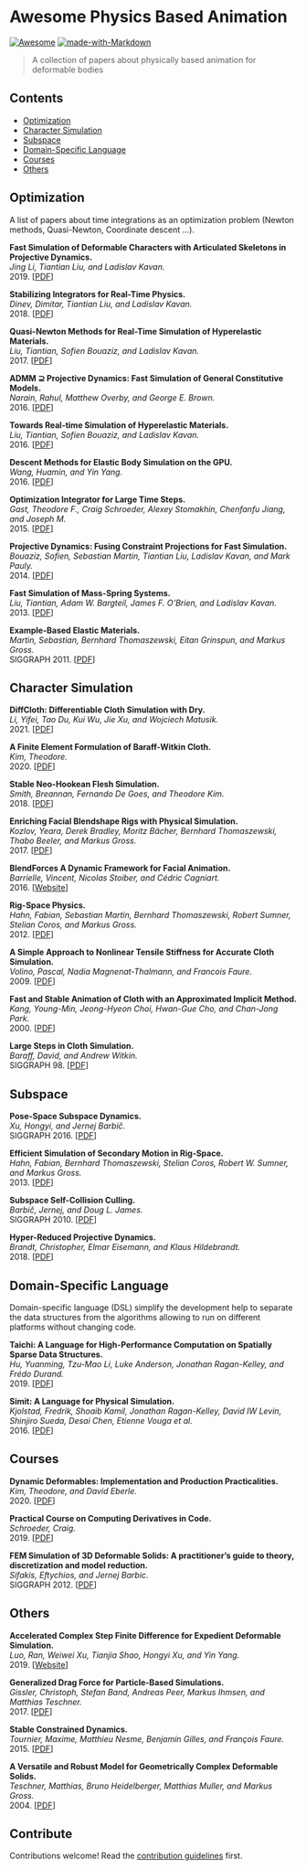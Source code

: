 # Awesome Physics Based Animation 

[![Awesome](https://awesome.re/badge.svg)](https://awesome.re)
[![made-with-Markdown](https://img.shields.io/badge/Made%20with-Markdown-1f425f.svg)](http://commonmark.org)

> A collection of papers about physically  based animation for deformable bodies

## Contents

- [Optimization](#optimization)
- [Character Simulation](#character-simulation)
- [Subspace](#subspace)
- [Domain-Specific Language](#domain-specific-language)
- [Courses](#courses)
- [Others](#others)


## Optimization

A list of papers about time integrations as an optimization problem (Newton methods, Quasi-Newton, Coordinate descent ...).

**Fast Simulation of Deformable Characters with Articulated Skeletons in Projective Dynamics.**<br>
*Jing Li, Tiantian Liu, and Ladislav Kavan.*<br>
2019. [[PDF](https://tiantianliu.cn/papers/li2019fast/li2019fast.pdf)]

**Stabilizing Integrators for Real-Time Physics.**<br>
*Dinev, Dimitar, Tiantian Liu, and Ladislav Kavan.*<br>
2018. [[PDF](https://www.cs.utah.edu/~ladislav/dinev18stabilizing/dinev18stabilizing.pdf)]

**Quasi-Newton Methods for Real-Time Simulation of Hyperelastic Materials.**<br>
*Liu, Tiantian, Sofien Bouaziz, and Ladislav Kavan.*<br>
2017. [[PDF](https://www.cs.utah.edu/~ladislav/liu17towards/liu17towards.pdf)]

**ADMM ⊇ Projective Dynamics: Fast Simulation of General Constitutive Models.**<br>
*Narain, Rahul, Matthew Overby, and George E. Brown.*<br>
2016. [[PDF](https://www-users.cse.umn.edu/~narain/files/admm-pd.pdf)]

**Towards Real-time Simulation of Hyperelastic Materials.**<br>
*Liu, Tiantian, Sofien Bouaziz, and Ladislav Kavan.*<br>
2016. [[PDF](https://arxiv.org/pdf/1604.07378.pdf)]

**Descent Methods for Elastic Body Simulation on the GPU.**<br>
*Wang, Huamin, and Yin Yang.*<br>
2016. [[PDF](https://web.cse.ohio-state.edu/~wang.3602/Wang-2016-DME/Wang-2016-DME.pdf)]

**Optimization Integrator for Large Time Steps.**<br>
*Gast, Theodore F., Craig Schroeder, Alexey Stomakhin, Chenfanfu Jiang, and Joseph M.*<br>
2015. [[PDF](https://www.math.ucla.edu/~jteran/papers/GSSJT15.pdf)]

**Projective Dynamics: Fusing Constraint Projections for Fast Simulation.**<br>
*Bouaziz, Sofien, Sebastian Martin, Tiantian Liu, Ladislav Kavan, and Mark Pauly.*<br>
2014. [[PDF](https://www.cs.utah.edu/~ladislav/bouaziz14projective/bouaziz14projective.pdf)]

**Fast Simulation of Mass-Spring Systems.**<br>
*Liu, Tiantian, Adam W. Bargteil, James F. O'Brien, and Ladislav Kavan.*<br>
2013. [[PDF](http://graphics.berkeley.edu/papers/Liu-FSM-2013-11/Liu-FSM-2013-11.pdf)]

**Example-Based Elastic Materials.**<br>
*Martin, Sebastian, Bernhard Thomaszewski, Eitan Grinspun, and Markus Gross.*<br>
SIGGRAPH 2011. [[PDF](https://graphics.ethz.ch/Downloads/Publications/Papers/2011/Mar11/Mar11.pdf)]


## Character Simulation

**DiffCloth: Differentiable Cloth Simulation with Dry.**<br>
*Li, Yifei, Tao Du, Kui Wu, Jie Xu, and Wojciech Matusik.*<br>
2021. [[PDF](https://arxiv.org/pdf/2106.05306.pdf)]

**A Finite Element Formulation of Baraff-Witkin Cloth.**<br>
*Kim, Theodore.*<br>
2020. [[PDF](http://www.tkim.graphics/FEMBW/tkim_sca2020.pdf)]

**Stable Neo-Hookean Flesh Simulation.**<br>
*Smith, Breannan, Fernando De Goes, and Theodore Kim.*<br>
2018. [[PDF](https://graphics.pixar.com/library/StableElasticity/paper.pdf)]

**Enriching Facial Blendshape Rigs with Physical Simulation.**<br>
*Kozlov, Yeara, Derek Bradley, Moritz Bächer, Bernhard Thomaszewski, Thabo Beeler, and Markus Gross.*<br>
2017. [[PDF](http://disneyresearch.s3.amazonaws.com/wp-content/uploads/20170425165601/Enriching-Facial-Blendshape-Rigs-with-Physical-Simulation-Paper2.pdf)]

**BlendForces A Dynamic Framework for Facial Animation.**<br>
*Barrielle, Vincent, Nicolas Stoiber, and Cédric Cagniart.*<br>
2016. [[Website](https://www.researchgate.net/publication/303597948_BlendForces_A_Dynamic_Framework_for_Facial_Animation)]

**Rig-Space Physics.**<br>
*Hahn, Fabian, Sebastian Martin, Bernhard Thomaszewski, Robert Sumner, Stelian Coros, and Markus Gross.*<br>
2012. [[PDF](http://crl.ethz.ch/papers/RigSpacePhysics.pdf)]

**A Simple Approach to Nonlinear Tensile Stiffness for Accurate Cloth Simulation.**<br>
*Volino, Pascal, Nadia Magnenat-Thalmann, and Francois Faure.*<br>
2009. [[PDF](https://hal.inria.fr/inria-00394466/document)]

**Fast and Stable Animation of Cloth with an Approximated Implicit Method.**<br>
*Kang, Young-Min, Jeong-Hyeon Choi, Hwan-Gue Cho, and Chan-Jong Park.*<br>
2000. [[PDF](https://citeseerx.ist.psu.edu/viewdoc/download?doi=10.1.1.81.6949&rep=rep1&type=pdf)]

**Large Steps in Cloth Simulation.**<br>
*Baraff, David, and Andrew Witkin.*<br>
SIGGRAPH 98. [[PDF](https://www.cs.cmu.edu/~baraff/papers/sig98.pdf)]

## Subspace

**Pose-Space Subspace Dynamics.**<br>
*Xu, Hongyi, and Jernej Barbič.*<br>
SIGGRAPH 2016. [[PDF](http://barbic.usc.edu/multiModal/XuBarbic-SIGGRAPH2016.pdf)]

**Efficient Simulation of Secondary Motion in Rig-Space.**<br>
*Hahn, Fabian, Bernhard Thomaszewski, Stelian Coros, Robert W. Sumner, and Markus Gross.*<br>
2013. [[PDF](https://studios.disneyresearch.com/wp-content/uploads/2019/03/Efficient-Simulation-of-Secondary-Motion-in-Rig-Space.pdf)]

**Subspace Self-Collision Culling.**<br>
*Barbič, Jernej, and Doug L. James.*<br>
SIGGRAPH 2010. [[PDF](http://barbic.usc.edu/selfCD/BarbicJames-SIGGRAPH2010.pdf)]

**Hyper-Reduced Projective Dynamics.**<br>
*Brandt, Christopher, Elmar Eisemann, and Klaus Hildebrandt.*<br>
2018. [[PDF](https://graphics.tudelft.nl/~klaus/papers/hrpd.pdf)]


## Domain-Specific Language

Domain-specific language (DSL) simplify the development help to separate the data structures from the algorithms allowing to run on different platforms without changing code.

**Taichi: A Language for High-Performance Computation on Spatially Sparse Data Structures.**<br>
*Hu, Yuanming, Tzu-Mao Li, Luke Anderson, Jonathan Ragan-Kelley, and Frédo Durand.*<br>
2019. [[PDF](https://yuanming.taichi.graphics/publication/2019-taichi/taichi-lang-supp.pdf)]

**Simit: A Language for Physical Simulation.**<br>
*Kjolstad, Fredrik, Shoaib Kamil, Jonathan Ragan-Kelley, David IW Levin, Shinjiro Sueda, Desai Chen, Etienne Vouga et al.*<br>
2016. [[PDF](http://fredrikbk.com/publications/simit.pdf)]

## Courses

**Dynamic Deformables: Implementation and Production Practicalities.**<br>
*Kim, Theodore, and David Eberle.*<br>
2020. [[PDF](https://graphics.pixar.com/library/DynamicDeformablesSiggraph2020/paper.pdf)]

**Practical Course on Computing Derivatives in Code.**<br>
*Schroeder, Craig.*<br>
2019. [[PDF](https://www.cs.ucr.edu/~craigs/papers/2019-derivatives/talk.pdf)]

**FEM Simulation of 3D Deformable Solids: A practitioner’s guide to theory, discretization and model reduction.**<br>
*Sifakis, Eftychios, and Jernej Barbic.*<br>
SIGGRAPH 2012. [[PDF](http://barbic.usc.edu/femdefo/model-reduction-SIGGRAPH2012.pdf)]

## Others 

**Accelerated Complex Step Finite Difference for Expedient Deformable Simulation.**<br>
*Luo, Ran, Weiwei Xu, Tianjia Shao, Hongyi Xu, and Yin Yang.*<br>
2019. [[Website](https://dl.acm.org/doi/10.1145/3355089.3356493)]

**Generalized Drag Force for Particle-Based Simulations.**<br>
*Gissler, Christoph, Stefan Band, Andreas Peer, Markus Ihmsen, and Matthias Teschner.*<br>
2017. [[PDF](https://cg.informatik.uni-freiburg.de/publications/2017_CAG_generalizedDragForce_v2.pdf)]

**Stable Constrained Dynamics.**<br>
*Tournier, Maxime, Matthieu Nesme, Benjamin Gilles, and François Faure.*<br>
2015. [[PDF](https://hal.inria.fr/hal-01157835v2/document)]

**A Versatile and Robust Model for Geometrically Complex Deformable Solids.**<br>
*Teschner, Matthias, Bruno Heidelberger, Matthias Muller, and Markus Gross.*<br>
2004. [[PDF](https://cg.informatik.uni-freiburg.de/publications/2004_CGI_deformation.pdf)]

## Contribute

Contributions welcome! Read the [contribution guidelines](contributing.md) first.

